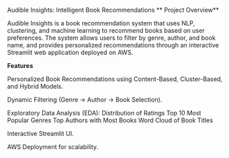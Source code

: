Audible Insights: Intelligent Book Recommendations
** Project Overview**

  Audible Insights is a book recommendation system that uses NLP, clustering, and machine learning to recommend books based on user preferences. The system allows users to filter by genre, author, and book name, and provides personalized recommendations through an interactive Streamlit web application deployed on AWS.

**Features**

  Personalized Book Recommendations using Content-Based, Cluster-Based, and Hybrid Models.
  
  Dynamic Filtering (Genre → Author → Book Selection).
  
  Exploratory Data Analysis (EDA):
    Distribution of Ratings 
    Top 10 Most Popular Genres 
    Top Authors with Most Books 
    Word Cloud of Book Titles 
  
  Interactive Streamlit UI.
  
  AWS Deployment for scalability.
